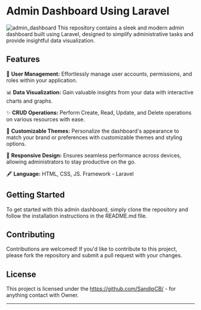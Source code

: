 
# Admin Dashboard Using Laravel
![admin_dashboard](https://github.com/SandipCB/Admin_Page/assets/96263756/bdb2d850-2d85-4705-a6a4-f6a7de32b184)
This repository contains a sleek and modern admin dashboard built using Laravel, designed to simplify administrative tasks and provide insightful data visualization.

## Features

🚀 **User Management:** Effortlessly manage user accounts, permissions, and roles within your application.

📊 **Data Visualization:** Gain valuable insights from your data with interactive charts and graphs.

✨ **CRUD Operations:** Perform Create, Read, Update, and Delete operations on various resources with ease.

🎨 **Customizable Themes:** Personalize the dashboard's appearance to match your brand or preferences with customizable themes and styling options.

📱 **Responsive Design:** Ensures seamless performance across devices, allowing administrators to stay productive on the go.

🖋 **Language:** HTML, CSS, JS. Framework - Laravel 

## Getting Started

To get started with this admin dashboard, simply clone the repository and follow the installation instructions in the README.md file.

## Contributing

Contributions are welcomed! If you'd like to contribute to this project, please fork the repository and submit a pull request with your changes.

## License

This project is licensed under the https://github.com/SandipCB/ - for anything contact with Owner.

---

